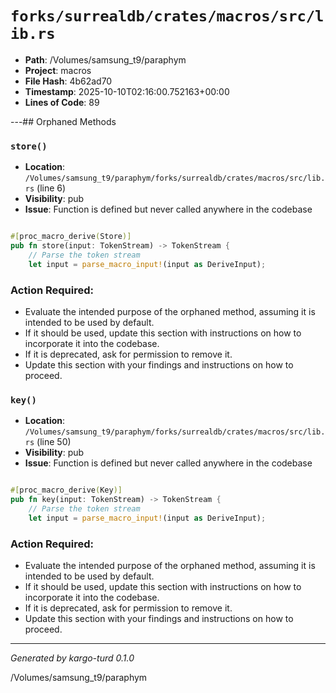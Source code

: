 # `forks/surrealdb/crates/macros/src/lib.rs`

- **Path**: /Volumes/samsung_t9/paraphym
- **Project**: macros
- **File Hash**: 4b62ad70  
- **Timestamp**: 2025-10-10T02:16:00.752163+00:00  
- **Lines of Code**: 89

---## Orphaned Methods


### `store()`

- **Location**: `/Volumes/samsung_t9/paraphym/forks/surrealdb/crates/macros/src/lib.rs` (line 6)
- **Visibility**: pub
- **Issue**: Function is defined but never called anywhere in the codebase

```rust

#[proc_macro_derive(Store)]
pub fn store(input: TokenStream) -> TokenStream {
	// Parse the token stream
	let input = parse_macro_input!(input as DeriveInput);
```

### Action Required:

- Evaluate the intended purpose of the orphaned method, assuming it is intended to be used by default.
- If it should be used, update this section with instructions on how to incorporate it into the codebase.
- If it is deprecated, ask for permission to remove it.
- Update this section with your findings and instructions on how to proceed.


### `key()`

- **Location**: `/Volumes/samsung_t9/paraphym/forks/surrealdb/crates/macros/src/lib.rs` (line 50)
- **Visibility**: pub
- **Issue**: Function is defined but never called anywhere in the codebase

```rust

#[proc_macro_derive(Key)]
pub fn key(input: TokenStream) -> TokenStream {
	// Parse the token stream
	let input = parse_macro_input!(input as DeriveInput);
```

### Action Required:

- Evaluate the intended purpose of the orphaned method, assuming it is intended to be used by default.
- If it should be used, update this section with instructions on how to incorporate it into the codebase.
- If it is deprecated, ask for permission to remove it.
- Update this section with your findings and instructions on how to proceed.

---

*Generated by kargo-turd 0.1.0*

/Volumes/samsung_t9/paraphym